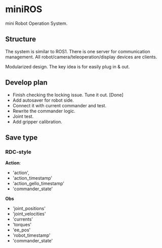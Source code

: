 # miniROS

mini Robot Operation System.


## Structure

The system is similar to ROS1. There is one server for communication management. All robot/camera/teleoperation/display devices are clients. 

Modularized design. The key idea is for easily plug in & out.

## Develop plan

- Finish checking the locking issue. Tune it out. [Done]
- Add autosaver for robot side.
- Connect it with current commander and test.
- Rewrite the commander logic.
- Joint test.
- Add gripper calibration.

## Save type

### RDC-style

**Action**:
- 'action', 
- 'action_timestamp'
- 'action_gello_timestamp'
- 'commander_state'

**Obs**
- 'joint_positions'
- 'joint_velocities'
- 'currents'
- 'torques'
- 'ee_pos'
- 'robot_timestamp'
- 'commander_state'